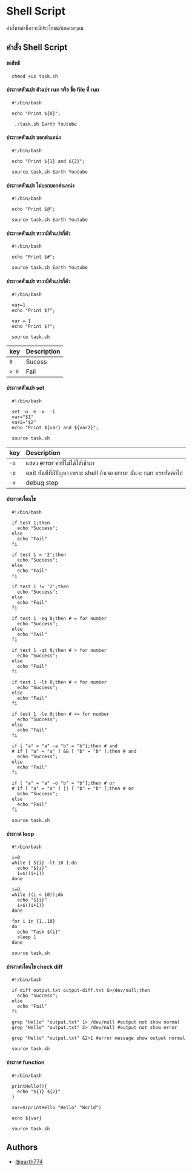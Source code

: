 
# Shell Script

คำสั่งเหล่านี้อาจะมีประโยชน์กับหลายๆคน


## คำสั่ง Shell Script

#### ขอสิทธิ 

```shell
  chmod +ux task.sh
```

#### ประกาศตัวแปร ตัวแปร run หรือ ชื่อ file ที่ run

```shell
  #!/bin/bash

  echo "Print ${0}";
```

```shell
   ./task.sh Earth Youtube
```

#### ประกาศตัวแปร บอกตำแหน่ง

```shell
  #!/bin/bash

  echo "Print ${1} and ${2}";
```

```shell
  source task.sh Earth Youtube
```


#### ประกาศตัวแปร ไม่บอกบอกตำแหน่ง

```shell
  #!/bin/bash

  echo "Print $@";
```

```shell
  source task.sh Earth Youtube 
```

#### ประกาศตัวแปร หาวามีตัวแปรกี่ตัว

```shell
  #!/bin/bash

  echo "Print $#";
```

```shell
  source task.sh Earth Youtube 
```


#### ประกาศตัวแปร หาวามีตัวแปรกี่ตัว

```shell
  #!/bin/bash

  var=1
  echo "Print $?";

  var = 1
  echo "Print $?"; 

```

```shell
  source task.sh
```

| key | Description                           |
| :-------- | :-----------------------------------  |
| `0`      | Sucess |
| `> 0`      | Fail           |

#### ประกาศตัวแปร set 

```shell
  #!/bin/bash

  set -u -e -x- -i
  var="$1"
  var2="$2"
  echo "Print ${var} and ${var2}";

```

```shell
  source task.sh
```

| key | Description                           |
| :-------- | :-----------------------------------  |
| `-u`      | แสดง error ค่าที่ไม่ได้ใส่เข้ามา |
| `-e`      | exit ทันทีที่มีปัญหา เพราะ shell ถ้าเจอ error มันจะ run บรรทัดต่อไป |
| `-x`      | debug step |

#### ประกาศเงื่อนไข 

```shell
  #!/bin/bash

  if test 1;then
    echo "Success";
  else
    echo "Fail"
  fi

  if test 1 = '2';then
    echo "Success";
  else
    echo "Fail"
  fi

  if test 1 != '2';then
    echo "Success";
  else
    echo "Fail"
  fi

  if test 1 -eq 0;then # = for number
    echo "Success";
  else
    echo "Fail"
  fi

  if test 1 -qt 0;then # > for number
    echo "Success";
  else
    echo "Fail"
  fi

  if test 1 -lt 0;then # < for number
    echo "Success";
  else
    echo "Fail"
  fi

  if test 1 -le 0;then # <= for number
    echo "Success";
  else
    echo "Fail"
  fi 

  if [ "a" = "a" -a "b" = "b"];then # and
  # if [ "a" = "a" ] && [ "b" = "b" ];then # and
    echo "Success";
  else
    echo "Fail"
  fi

  if [ "a" = "a" -o "b" = "b"];then # or
  # if [ "a" = "a" ] || [ "b" = "b" ];then # or
    echo "Success";
  else
    echo "Fail"
  fi
```

```shell
  source task.sh
```

#### ประกาศ loop

```shell
  #!/bin/bash

  i=0
  while [ ${i} -lt 10 ];do
    echo "${i}"
    i=$((i+1))
  done

  i=0
  while ((i < 10));do
    echo "${i}"
    i=$((i+1))
  done

  for i in {1..10}
  do
    echo "Task ${i}"
    sleep 1
  done 
```

```shell
  source task.sh
```

#### ประกาศเงื่อนไข check diff

```shell
  #!/bin/bash

  if diff output.txt output-diff.txt &>/dev/null;then
    echo "Success";
  else
    echo "Fail"
  fi

  grep "Hello" "output.txt" 1> /dev/null #output not show normal
  grep "Hello" "output.txt" 2> /dev/null #output not show error

  grep "Hello" "output.txt" &2>1 #error message show output normal
```

```shell
  source task.sh
```

#### ประกาศ function

```shell
  #!/bin/bash

  printHello(){
    echo "${1} ${2}"
  }

  var=$(printHello "Hello" "World")

  echo ${var}
```

```shell
  source task.sh
```
## Authors

- [@earth774](https://www.github.com/earth774)

